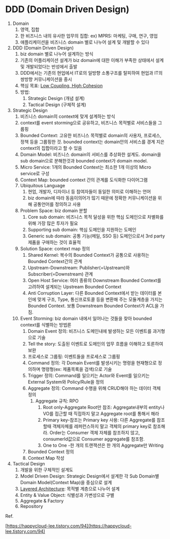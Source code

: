 # DDD (Domain Driven Design)

1. Domain
   1. 영역, 집합
   2. 한 비즈니스 내의 유사한 업무의 집합: ex) MPRS: 마케팅, 구매, 연구, 영업
   3. 애플리케이션을 비즈니스 domain 별로 나누어 설계 및 개발할 수 있다
2. DDD (Domain Driven Design)
   1. biz domain 별로 나누어 설계하는 방식
   2. 기존의 어플리케이션 설계가 biz domain에 대한 이해가 부족한 상태에서 설계 및 개발되었다는 반성에서 출발
   3. DDD에서는 기존의 현업에서 IT로의 일방향 소통구조를 탈피하여 현업과 IT의 쌍방향 커뮤니케이션을 중시
   4. 핵심 목표: [Low Coupling, High Cohesion](https://medium.com/clarityhub/low-coupling-high-cohesion-3610e35ac4a6)
   5. 방법:
      1. Strategic Design (개념 설계)
      2. Tactical Design (구체적 설계)
3. Strategic Design
   1. 비즈니스 domain의 context에 맞게 설계하는 방식
   2. context를 event storming으로 공유하고, 비즈니스 목적별로 서비스들을 그룹핑
   3. Bounded Context: 고유한 비즈니스 목적별로 domain의 사용자, 프로세스, 정책 등을 그룹핑한 것. bounded context는 domain안의 서비스를 경계 지은 context의 집합이라고 할 수 있음
   4. Domain Model: 비즈니스 domain의 서비스를 추상화한 설계도. domain을 sub domain으로 분해한것과 bounded context가 domain model.
   5. Micro Service: 1개의 Bounded Context는 최소한 1개 이상의 Micro service로 구성
   6. Context Map: bounded context 간의 관계를 도식화한 다이어그램
   7. Ubiquitous Language
      1. 현업, 개발자, 디자이너 등 참여자들이 동일한 의미로 이해하는 언어
      2. biz domain에 따라 동음이의어가 많기 때문에 정확한 커뮤니케이션을 위해 공통언어를 정의하고 사용
   8. Problem Space: biz domain 분할
      1. Core sub domain: 비즈니스 목적 달성을 위한 핵심 도메인으로 차별화를 위해 가장 많은 투자가 필요
      2. Supporting sub domain: 핵심 도메인을 지원하는 도메인
      3. Generic sub domain: 공통 기능(메일, SSO 등) 도메인으로서 3rd party 제품을 구매하는 것이 효율적
   9. Solution Space: context map 정의
      1. Shared Kernel: 복수의 Bounded Context가 공통으로 사용하는 Bounded Context간의 관계
      2. Upstream-Downstream: Publisher(=Upstream)와 Subscriber(=Downstream) 관계
      3. Open Host Service: 여러 종류의 Downstream Bounded Context를 고려하여 설계되는 Upstream Bounded Context
      4. Anti Corruption Layer: 다른 Bounded Context에서 받는 데이터를 본인에 맞게 구조, Type, 통신프로토콜 등을 변환해 주는 모듈계층을 가지는 Bounded Context. 보통 Downstream Bounded Context가 ACL을 가짐.
   10. Event Storming: biz domain 내에서 일어나는 것들을 찾아 bounded context를 식별하는 방법론
       1. Domain Event 정의: 비즈니스 도메인내에 발생하는 모든 이벤트를 과거형으로 기술
       2. Tell the story: 도출된 이벤트로 도메인의 업무 흐름을 이해하고 토론하여 보완
       3. 프로세스로 그룹핑: 이벤트들을 프로세스로 그룹핑
       4. Command 정의: 각 Domain Event를 발생시키는 명령을 현재형으로 정의하며 명령형(ex: 제품목록을 검색)으로 기술
       5. Trigger 정의: Command를 일으키는 Actor와 Event를 일으키는 External System와 Policy/Rule을 정의
       6. Aggregate 정의: Command 수행을 위해 CRUD해야 하는 데이터 객체 정의
          1. Aggregate 규칙: RPO
             1. Root only-Aggregate Root만 참조: Aggregate내부의 entity나 VO를 접근할 때 직접하지 말고 Aggregate root를 통해서 해라
             2. Primary key-참조는 Primary key 사용: 다른 Aggregate를 참조할때 객체자체를 레퍼런스하지 말고 객체의 primary key로 참조해라. Order는 Consumer 객체 자체를 참조하지 않고, consumerId값으로 Consumer aggregate를 참조함.
             3. One to One -한 개의 트랜잭션은 한 개의 Aggregate만 Writing
       7. Bounded Context 정의
       8. Context Map 작성
4. Tactical Design
   1. 개발을 위한 구체적인 설계도
   2. Model Driven Design: Strategic Design에서 설계한 각 Sub Domain별 Domain Model(Context Map)을 중심으로 설계
   3. [Layered Architecture](https://martinfowler.com/bliki/PresentationDomainDataLayering.html): 목적별 계층으로 나누어 설계
   4. Entity & Value Object: 식별성과 가변성으로 구별
   5. Aggregate & Factory
   6. Repository

Ref.

[https://happycloud-lee.tistory.com/94](https://happycloud-lee.tistory.com/94)
